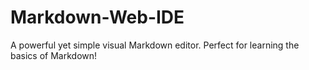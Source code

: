 # Markdown-Web-IDE
A powerful yet simple visual Markdown editor. Perfect for learning the basics of Markdown!
